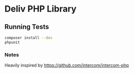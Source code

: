 # Deliv PHP Library



## Running Tests
```bash
composer install --dev
phpunit
```
### Notes
Heavily inspired by https://github.com/intercom/intercom-php

